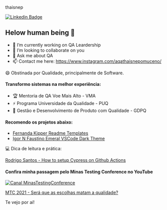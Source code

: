 thaisnep

[![Linkedin Badge](https://img.shields.io/badge/-thaisnepomucenosilva-fbca16?style=flat-square&logo=Linkedin&logoColor=white&link=https://www.linkedin.com/in/thaisnepomucenosilva/)](https://www.linkedin.com/in/thaisnepomucenosilva/) 

## Helow human being 👋


- 🚀 I’m currently working on QA Leardership
- 👯 I’m looking to collaborate on you
- 💬 Ask me about QA
- 📫 Contact me here: https://www.instagram.com/aqathaisnepomuceno/


😄 Obstinada por Qualidade, principalmente de Software.

#### Transformo sistemas na melhor experiência:

- 🏆 Mentoria de QA Voe Mais Alto - VMA
- ⚡️ Programa Universidade da Qualidade - PUQ 
- 🔭 Gestão e Desenvolvimento de Produto com Qualidade - GDPQ


#### Recomendo os projetos abaixo:

- [Fernanda Kipper Readme Templates](https://github.com/Fernanda-Kipper/Readme-Templates/commits?author=Fernanda-Kipper)
- [Igor N Faustino Emeral VSCode Dark Theme](https://github.com/igornfaustino/emerald-vscode-theme)


💻 Dica de leitura e prática:

 [Rodrigo Santos - How to setup Cypress on Github Actions](https://dev.to/rodrigosta/how-to-setup-cypress-on-github-actions-45b6)



#### Confira minha passagem pelo Minas Testing Conference no YouTube

[![Canal MinasTestingConference](https://badgen.net/badge/Youtube/MTC?icon=youtube)](https://www.youtube.com/c/MinasTestingConference)


 [MTC 2021 - Será que as escolhas matam a qualidade?](https://youtu.be/U8LLTuk4llU)
 
 
Te vejo por aí!

